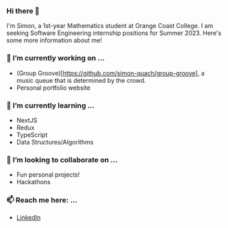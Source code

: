 ### Hi there 👋

I'm Simon, a 1st-year Mathematics student at Orange Coast College. I am seeking Software Engineering internship positions for Summer 2023. Here's some more information about me!

### 🔭 I’m currently working on ...
- (Group Groove)[https://github.com/simon-quach/group-groove], a music queue that is determined by the crowd.
- Personal portfolio website

### 🌱 I’m currently learning ...
- NextJS
- Redux
- TypeScript
- Data Structures/Algorithms

### 👯 I’m looking to collaborate on ...
- Fun personal projects!
- Hackathons

### 📫 Reach me here: ...
- [LinkedIn](https://www.linkedin.com/in/simonquach04/)
